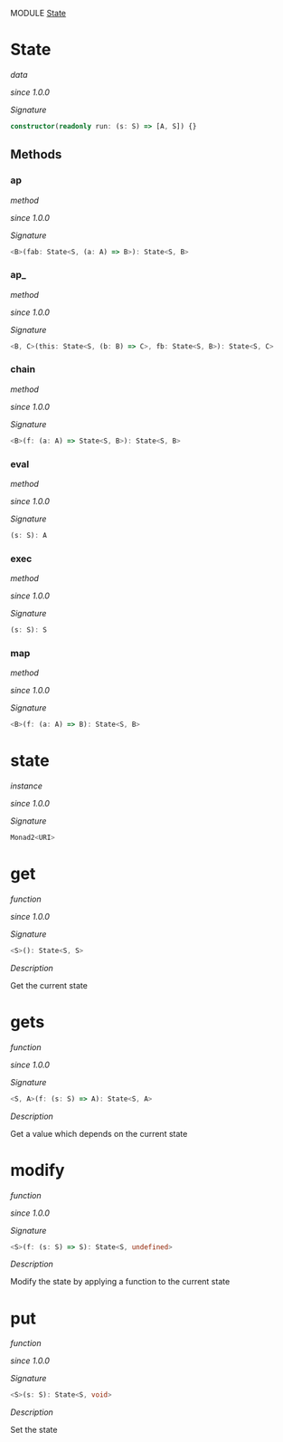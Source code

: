 MODULE [State](https://github.com/gcanti/fp-ts/blob/master/src/State.ts)

# State

_data_

_since 1.0.0_

_Signature_

```ts
constructor(readonly run: (s: S) => [A, S]) {}
```

## Methods

### ap

_method_

_since 1.0.0_

_Signature_

```ts
<B>(fab: State<S, (a: A) => B>): State<S, B>
```

### ap\_

_method_

_since 1.0.0_

_Signature_

```ts
<B, C>(this: State<S, (b: B) => C>, fb: State<S, B>): State<S, C>
```

### chain

_method_

_since 1.0.0_

_Signature_

```ts
<B>(f: (a: A) => State<S, B>): State<S, B>
```

### eval

_method_

_since 1.0.0_

_Signature_

```ts
(s: S): A
```

### exec

_method_

_since 1.0.0_

_Signature_

```ts
(s: S): S
```

### map

_method_

_since 1.0.0_

_Signature_

```ts
<B>(f: (a: A) => B): State<S, B>
```

# state

_instance_

_since 1.0.0_

_Signature_

```ts
Monad2<URI>
```

# get

_function_

_since 1.0.0_

_Signature_

```ts
<S>(): State<S, S>
```

_Description_

Get the current state

# gets

_function_

_since 1.0.0_

_Signature_

```ts
<S, A>(f: (s: S) => A): State<S, A>
```

_Description_

Get a value which depends on the current state

# modify

_function_

_since 1.0.0_

_Signature_

```ts
<S>(f: (s: S) => S): State<S, undefined>
```

_Description_

Modify the state by applying a function to the current state

# put

_function_

_since 1.0.0_

_Signature_

```ts
<S>(s: S): State<S, void>
```

_Description_

Set the state
